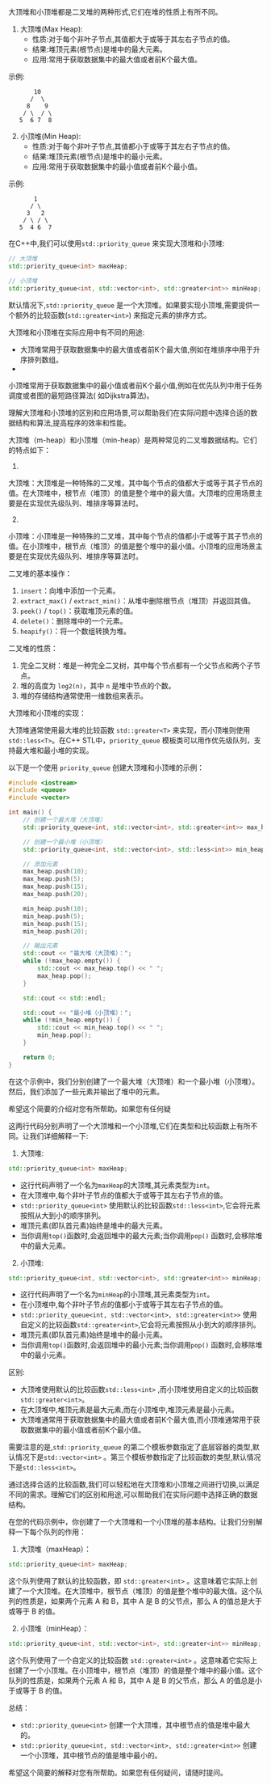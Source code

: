 大顶堆和小顶堆都是二叉堆的两种形式,它们在堆的性质上有所不同。

1. 大顶堆(Max Heap):
    - 性质:对于每个非叶子节点,其值都大于或等于其左右子节点的值。
    - 结果:堆顶元素(根节点)是堆中的最大元素。
    - 应用:常用于获取数据集中的最大值或者前K个最大值。

示例:

```
       10
      /  \
     8    9
    / \  / \
   5  6 7  8
```

2. 小顶堆(Min Heap):
    - 性质:对于每个非叶子节点,其值都小于或等于其左右子节点的值。
    - 结果:堆顶元素(根节点)是堆中的最小元素。
    - 应用:常用于获取数据集中的最小值或者前K个最小值。

示例:

```
       1
      / \
     3   2
    / \ / \
   5  4 6  7
```

在C++中,我们可以使用`std::priority_queue`
来实现大顶堆和小顶堆:

```cpp
// 大顶堆
std::priority_queue<int> maxHeap;

// 小顶堆
std::priority_queue<int, std::vector<int>, std::greater<int>> minHeap;
```

默认情况下,`std::priority_queue`
是一个大顶堆。如果要实现小顶堆,需要提供一个额外的比较函数(`std::greater<int>`)
来指定元素的排序方式。

大顶堆和小顶堆在实际应用中有不同的用途:

- 大顶堆常用于获取数据集中的最大值或者前K个最大值,例如在堆排序中用于升序排列数组。
-

小顶堆常用于获取数据集中的最小值或者前K个最小值,例如在优先队列中用于任务调度或者图的最短路径算法(
如Dijkstra算法)。

理解大顶堆和小顶堆的区别和应用场景,可以帮助我们在实际问题中选择合适的数据结构和算法,提高程序的效率和性能。

大顶堆（m-heap）和小顶堆（min-heap）是两种常见的二叉堆数据结构。它们的特点如下：

1.

大顶堆：大顶堆是一种特殊的二叉堆，其中每个节点的值都大于或等于其子节点的值。在大顶堆中，根节点（堆顶）的值是整个堆中的最大值。大顶堆的应用场景主要是在实现优先级队列、堆排序等算法时。

2.

小顶堆：小顶堆是一种特殊的二叉堆，其中每个节点的值都小于或等于其子节点的值。在小顶堆中，根节点（堆顶）的值是整个堆中的最小值。小顶堆的应用场景主要是在实现优先级队列、堆排序等算法时。

二叉堆的基本操作：

1. `insert`：向堆中添加一个元素。
2. `extract_max()` / `extract_min()`：从堆中删除根节点（堆顶）并返回其值。
3. `peek()` / `top()`：获取堆顶元素的值。
4. `delete()`：删除堆中的一个元素。
5. `heapify()`：将一个数组转换为堆。

二叉堆的性质：

1. 完全二叉树：堆是一种完全二叉树，其中每个节点都有一个父节点和两个子节点。
2. 堆的高度为 `log2(n)`，其中 `n` 是堆中节点的个数。
3. 堆的存储结构通常使用一维数组来表示。

大顶堆和小顶堆的实现：

大顶堆通常使用最大堆的比较函数 `std::greater<T>`
来实现，而小顶堆则使用 `std::less<T>`。在C++
STL中，`priority_queue` 模板类可以用作优先级队列，支持最大堆和最小堆的实现。

以下是一个使用 `priority_queue` 创建大顶堆和小顶堆的示例：

```cpp
#include <iostream>
#include <queue>
#include <vector>

int main() {
    // 创建一个最大堆（大顶堆）
    std::priority_queue<int, std::vector<int>, std::greater<int>> max_heap;

    // 创建一个最小堆（小顶堆）
    std::priority_queue<int, std::vector<int>, std::less<int>> min_heap;

    // 添加元素
    max_heap.push(10);
    max_heap.push(5);
    max_heap.push(15);
    max_heap.push(20);

    min_heap.push(10);
    min_heap.push(5);
    min_heap.push(15);
    min_heap.push(20);

    // 输出元素
    std::cout << "最大堆（大顶堆）：";
    while (!max_heap.empty()) {
        std::cout << max_heap.top() << " ";
        max_heap.pop();
    }

    std::cout << std::endl;

    std::cout << "最小堆（小顶堆）：";
    while (!min_heap.empty()) {
        std::cout << min_heap.top() << " ";
        min_heap.pop();
    }

    return 0;
}
```

在这个示例中，我们分别创建了一个最大堆（大顶堆）和一个最小堆（小顶堆）。然后，我们添加了一些元素并输出了堆中的元素。

希望这个简要的介绍对您有所帮助。如果您有任何疑

这两行代码分别声明了一个大顶堆和一个小顶堆,它们在类型和比较函数上有所不同。让我们详细解释一下:

1. 大顶堆:

```cpp
std::priority_queue<int> maxHeap;
```

- 这行代码声明了一个名为`maxHeap`的大顶堆,其元素类型为`int`。
- 在大顶堆中,每个非叶子节点的值都大于或等于其左右子节点的值。
- `std::priority_queue<int>`
  使用默认的比较函数`std::less<int>`,它会将元素按照从大到小的顺序排列。
- 堆顶元素(即队首元素)始终是堆中的最大元素。
- 当你调用`top()`函数时,会返回堆中的最大元素;当你调用`pop()`
  函数时,会移除堆中的最大元素。

2. 小顶堆:

```cpp
std::priority_queue<int, std::vector<int>, std::greater<int>> minHeap;
```

- 这行代码声明了一个名为`minHeap`的小顶堆,其元素类型为`int`。
- 在小顶堆中,每个非叶子节点的值都小于或等于其左右子节点的值。
- `std::priority_queue<int, std::vector<int>, std::greater<int>>`
  使用自定义的比较函数`std::greater<int>`,它会将元素按照从小到大的顺序排列。
- 堆顶元素(即队首元素)始终是堆中的最小元素。
- 当你调用`top()`函数时,会返回堆中的最小元素;当你调用`pop()`
  函数时,会移除堆中的最小元素。

区别:

- 大顶堆使用默认的比较函数`std::less<int>`
  ,而小顶堆使用自定义的比较函数`std::greater<int>`。
- 在大顶堆中,堆顶元素是最大元素,而在小顶堆中,堆顶元素是最小元素。
- 大顶堆通常用于获取数据集中的最大值或者前K个最大值,而小顶堆通常用于获取数据集中的最小值或者前K个最小值。

需要注意的是,`std::priority_queue`
的第二个模板参数指定了底层容器的类型,默认情况下是`std::vector<int>`
。第三个模板参数指定了比较函数的类型,默认情况下是`std::less<int>`。

通过选择合适的比较函数,我们可以轻松地在大顶堆和小顶堆之间进行切换,以满足不同的需求。理解它们的区别和用途,可以帮助我们在实际问题中选择正确的数据结构。

在您的代码示例中，你创建了一个大顶堆和一个小顶堆的基本结构。让我们分别解释一下每个队列的作用：

1. 大顶堆（maxHeap）：

```cpp
std::priority_queue<int> maxHeap;
```

这个队列使用了默认的比较函数，即 `std::greater<int>`
。这意味着它实际上创建了一个大顶堆。在大顶堆中，根节点（堆顶）的值是整个堆中的最大值。这个队列的性质是，如果两个元素
A 和 B，其中 A 是 B 的父节点，那么 A 的值总是大于或等于 B 的值。

2. 小顶堆（minHeap）：

```cpp
std::priority_queue<int, std::vector<int>, std::greater<int>> minHeap;
```

这个队列使用了一个自定义的比较函数 `std::greater<int>`
。这意味着它实际上创建了一个小顶堆。在小顶堆中，根节点（堆顶）的值是整个堆中的最小值。这个队列的性质是，如果两个元素
A 和 B，其中 A 是 B 的父节点，那么 A 的值总是小于或等于 B 的值。

总结：

* `std::priority_queue<int>` 创建一个大顶堆，其中根节点的值是堆中最大的。
* `std::priority_queue<int, std::vector<int>, std::greater<int>>`
  创建一个小顶堆，其中根节点的值是堆中最小的。

希望这个简要的解释对您有所帮助。如果您有任何疑问，请随时提问。